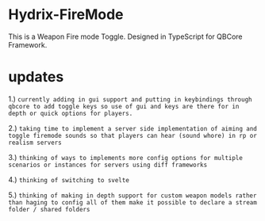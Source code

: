 # Hydrix-FireMode
This is a Weapon Fire mode Toggle.  Designed in TypeScript for QBCore Framework. 
# updates
1.) ```currently adding in gui support and putting in keybindings through qbcore to add toggle keys so use of gui and keys are there for in depth or quick options for players.```

2.) ```taking time to implement a server side implementation of aiming and toggle firemode sounds so that players can hear (sound whore) in rp or realism servers```

3.) ```thinking of ways to implements more config options for multiple scenarios or instances for servers using diff frameworks```

4.) ```thinking of switching to svelte```

5.) ```thinking of making in depth support for custom weapon models rather than haging to config all of them make it possible to declare a stream folder / shared folders```
